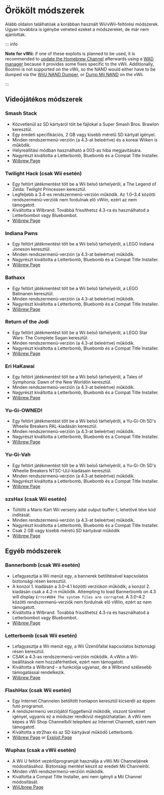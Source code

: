 # Örökölt módszerek

Alább oldalon találhatóak a korábban használt Wii/vWii-feltörési módszerek. Ugyan továbbra is igénybe veheted ezeket a módszereket, de már nem ajánlottak.

::: info

**Note for vWii:** if one of these exploits is planned to be used, it is recommended to [update the Homebrew Channel](https://github.com/FIX94/hbc/releases/tag/1.1.4-1) afterwards using a [WAD manager](yawmme) because it provides some fixes specific to the vWii.  Additionally, Bootmii is not supported on the vWii, so the NAND would either have to be dumped via the [WiiU NAND Dumper](wiiu-nand-dumper), or [Dump Mii NAND](https://oscwii.org/library/app/DmpMiNND) on the vWii.

:::

## Videójátékos módszerek

### Smash Stack

- Közvetlenül az SD kártyáról tölt be fájlokat a Super Smash Bros. Brawlon keresztül.
- Egy eredeti specifikációs, 2 GB vagy kisebb méretű SD kártyát igényel.
- Minden rendszermenü-verzión (a 4.3-at beleértve) és a koreai Wiiken is működik.
- Helyreállítási módban használható a 003-as hiba megjavítására.
- Nagyrészt kiváltotta a Letterbomb, Bluebomb és a Compat Title Installer.
- [Wiibrew Page](https://wiibrew.org/wiki/Smash_Stack)

### Twilight Hack (csak Wii esetén)

- Egy feltört játékmentést tölt be a Wii belső tárhelyéről, a The Legend of Zelda: Twilight Princessen keresztül.
- Legfeljebb a 3.4-es rendszermenü-verzión működik. Az 1.0–3.4 közötti rendszermenü-verziók nem fordulnak elő vWiin, ezért az nem támogatott.
- Kiváltotta a Wilbrand. Továbbá frissíthetsz 4.3-ra és használhatod a Letterbombot vagy Bluebombot.
- [Wiibrew Page](https://wiibrew.org/wiki/Twilight_Hack)

### Indiana Pwns

- Egy feltört játékmentést tölt be a Wii belső tárhelyéről, a LEGO Indiana Joneson keresztül.
- Minden rendszermenü-verzión (a 4.3-at beleértve) működik.
- Nagyrészt kiváltotta a Letterbomb, Bluebomb és a Compat Title Installer.
- [Wiibrew Page](https://wiibrew.org/wiki/Indiana_Pwns)

### Bathaxx

- Egy feltört játékmentést tölt be a Wii belső tárhelyéről, a LEGO Batmanen keresztül.
- Minden rendszermenü-verzión (a 4.3-at beleértve) működik.
- Nagyrészt kiváltotta a Letterbomb, Bluebomb és a Compat Title Installer.
- [Wiibrew Page](https://wiibrew.org/wiki/Bathaxx)

### Return of the Jodi

- Egy feltört játékmentést tölt be a Wii belső tárhelyéről, a LEGO Star Wars: The Complete Sagan keresztül.
- Minden rendszermenü-verzión (a 4.3-at beleértve) működik.
- Nagyrészt kiváltotta a Letterbomb, Bluebomb és a Compat Title Installer.
- [Wiibrew Page](https://wiibrew.org/wiki/Return_of_the_Jodi)

### Eri HaKawai

- Egy feltört játékmentést tölt be a Wii belső tárhelyéről, a Tales of Symphonia: Dawn of the New Worldön keresztül.
- Minden rendszermenü-verzión (a 4.3-at beleértve) működik.
- Nagyrészt kiváltotta a Letterbomb, Bluebomb és a Compat Title Installer.
- [Wiibrew Page](https://wiibrew.org/wiki/Eri_HaKawai)

### Yu-Gi-OWNED!

- Egy feltört játékmentést tölt be a Wii belső tárhelyéről, a Yu-Gi-Oh 5D's Wheelie Breakers PAL-kiadásán keresztül.
- Minden rendszermenü-verzión (a 4.3-at beleértve) működik.
- Nagyrészt kiváltotta a Letterbomb, Bluebomb és a Compat Title Installer.
- [Wiibrew Page](https://wiibrew.org/wiki/Yu-Gi-OWNED!)

### Yu-Gi-Vah

- Egy feltört játékmentést tölt be a Wii belső tárhelyéről, a Yu-Gi-Oh 5D's Wheelie Breakers NTSC-U/J-kiadásain keresztül.
- Minden rendszermenü-verzión (a 4.3-at beleértve) működik.
- Nagyrészt kiváltotta a Letterbomb, Bluebomb és a Compat Title Installer.
- [Wiibrew Page](https://wiibrew.org/wiki/Yu-Gi-Vah)

### szsHax (csak Wii esetén)

- Túltölti a Mario Kart Wii verseny adat output buffer-t, lehetővé téve kód indítását.
- Minden rendszermenü-verzión (a 4.3-at beleértve) működik.
- Nagyrészt kiváltotta a Letterbomb, Bluebomb és a Compat Title Installer.
- Csak 2 GB vagy kisebb méretű SD kártyával működik
- [Wiibrew Page](https://wiibrew.org/wiki/SzsHaxx)

## Egyéb módszerek

### Bannerbomb (csak Wii esetén)

- Lefagyasztja a Wii menüt egy, a bannerek betöltésével kapcsolatos biztonsági résen keresztül.
- A konzol 1. kiadásán a 3.0–4.1 közötti verziókon működik; a konzol 2. kiadásán csak a 4.2-n működik. Attempting to load Bannerbomb on 4.3 will display `Error#004 The system files are corrupted`. A 3.0–4.2 közötti rendszermenü-verziók nem fordulnak elő vWiin, ezért az nem támogatott.
- Kiváltotta a Wilbrand. Továbbá frissíthetsz 4.3-ra és használhatod a Letterbombot vagy Bluebombot.
- [Wiibrew Page](https://wiibrew.org/wiki/Bannerbomb)

### Letterbomb (csak Wii esetén)

- Lefagyasztja a Wii menüt egy, a Wii Üzenőfallal kapcsolatos biztonsági résen keresztül.
- CSAK a 4.3-as rendszermenü-verzión működik. A vWiin a Wii-beállítások nem hozzáférhetőek, ezért nem támogatott.
- Kiváltotta a Wilbrand – a funkciója ugyanaz, de a Wilbrand szélesebb támogatással rendelkezik.
- [Wiibrew Page](https://wiibrew.org/wiki/LetterBomb)

### FlashHax (csak Wii esetén)

- Egy Internet Channelen betöltött honlapon keresztül kicseréli az éppen futó programot.
- A rendszermenü verziójától függetlenül működik, viszont türelmet igényel, ugyanis ez a módszer rendkívül megbízhatatlan. A vWii nem képes a Wii Shop Channelből telepíteni az Internet Channelt, ezért nem támogatott.
- Kiváltotta a str2hax és az SD kártyával működő Letterbomb.
- [Wiibrew Page](https://wiibrew.org/wiki/FlashHax) or [Exploit Page](flashhax)

### Wuphax (csak a vWii esetén)

- A Wii U feltört vezérlőprogramját használja a vWii Mii Channeljének módosításához. Biztonsági mentést készít az eredeti Mii Channelről.
- Minden vWii rendszermenü-verzión működik.
- Kiváltotta a Compat Title Installer, ami nem igényli a Mii Channel módosítását.
- [WiiUbrew Page](https://wiiubrew.org/wiki/Wuphax)
